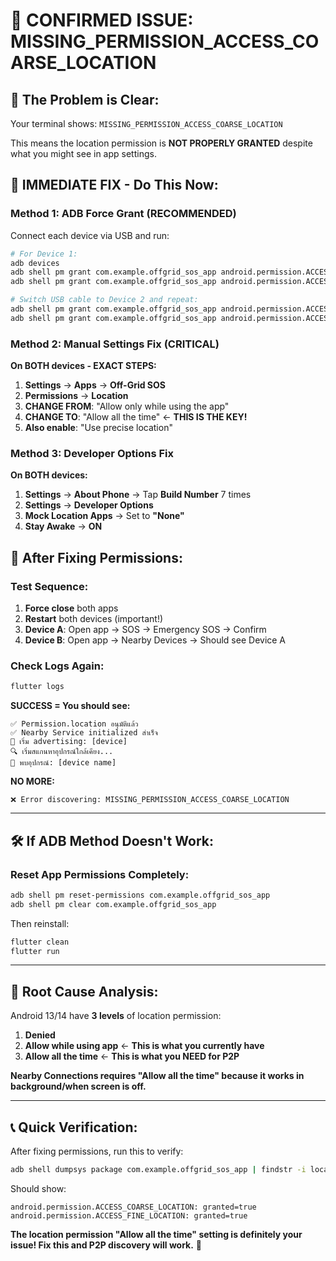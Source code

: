 # 🚨 **CONFIRMED ISSUE: MISSING_PERMISSION_ACCESS_COARSE_LOCATION**

## 📱 **The Problem is Clear:**
Your terminal shows: `MISSING_PERMISSION_ACCESS_COARSE_LOCATION`

This means the location permission is **NOT PROPERLY GRANTED** despite what you might see in app settings.

## 🔧 **IMMEDIATE FIX - Do This Now:**

### **Method 1: ADB Force Grant (RECOMMENDED)**

Connect each device via USB and run:

```bash
# For Device 1:
adb devices
adb shell pm grant com.example.offgrid_sos_app android.permission.ACCESS_COARSE_LOCATION
adb shell pm grant com.example.offgrid_sos_app android.permission.ACCESS_FINE_LOCATION

# Switch USB cable to Device 2 and repeat:
adb shell pm grant com.example.offgrid_sos_app android.permission.ACCESS_COARSE_LOCATION  
adb shell pm grant com.example.offgrid_sos_app android.permission.ACCESS_FINE_LOCATION
```

### **Method 2: Manual Settings Fix (CRITICAL)**

**On BOTH devices - EXACT STEPS:**

1. **Settings** → **Apps** → **Off-Grid SOS** 
2. **Permissions** → **Location**
3. **CHANGE FROM**: "Allow only while using the app"
4. **CHANGE TO**: "Allow all the time" ← **THIS IS THE KEY!**
5. **Also enable**: "Use precise location"

### **Method 3: Developer Options Fix**

**On BOTH devices:**
1. **Settings** → **About Phone** → Tap **Build Number** 7 times
2. **Settings** → **Developer Options** 
3. **Mock Location Apps** → Set to **"None"**
4. **Stay Awake** → **ON**

## 🔄 **After Fixing Permissions:**

### **Test Sequence:**
1. **Force close** both apps
2. **Restart** both devices (important!)
3. **Device A**: Open app → SOS → Emergency SOS → Confirm
4. **Device B**: Open app → Nearby Devices → Should see Device A

### **Check Logs Again:**
```bash
flutter logs
```

**SUCCESS = You should see:**
```
✅ Permission.location อนุมัติแล้ว
✅ Nearby Service initialized สำเร็จ  
📡 เริ่ม advertising: [device]
🔍 เริ่มสแกนหาอุปกรณ์ใกล้เคียง...
🎯 พบอุปกรณ์: [device name]
```

**NO MORE:**
```
❌ Error discovering: MISSING_PERMISSION_ACCESS_COARSE_LOCATION
```

---

## 🛠️ **If ADB Method Doesn't Work:**

### **Reset App Permissions Completely:**
```bash
adb shell pm reset-permissions com.example.offgrid_sos_app
adb shell pm clear com.example.offgrid_sos_app
```

Then reinstall:
```bash
flutter clean
flutter run
```

---

## 🎯 **Root Cause Analysis:**

Android 13/14 have **3 levels** of location permission:
1. **Denied** 
2. **Allow while using app** ← **This is what you currently have**
3. **Allow all the time** ← **This is what you NEED for P2P**

**Nearby Connections requires "Allow all the time" because it works in background/when screen is off.**

---

## 📞 **Quick Verification:**

After fixing permissions, run this to verify:
```bash
adb shell dumpsys package com.example.offgrid_sos_app | findstr -i location
```

Should show:
```
android.permission.ACCESS_COARSE_LOCATION: granted=true
android.permission.ACCESS_FINE_LOCATION: granted=true
```

**The location permission "Allow all the time" setting is definitely your issue! Fix this and P2P discovery will work.** 🚀